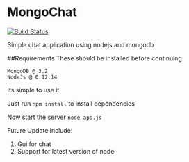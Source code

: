 # MongoChat
[![Build Status](https://travis-ci.org/mayurchoudhari/MongoChat.svg?branch=master)](https://travis-ci.org/mayurchoudhari/MongoChat)

Simple chat application using nodejs and mongodb

##Requirements
These should be installed before continuing
  ```
  MongoDB @ 3.2
  NodeJs @ 0.12.14
  ```

Its simple to use it. 

Just run `npm install` to install dependencies

Now start the server
`node app.js`

Future Update include:

1. Gui for chat
2. Support for latest version of node
